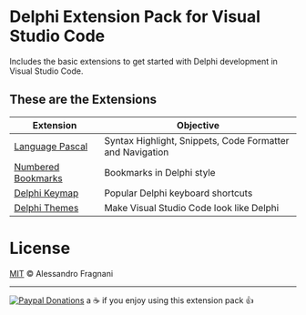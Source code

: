 # Delphi Extension Pack for Visual Studio Code

Includes the basic extensions to get started with Delphi development in Visual Studio Code.

## These are the Extensions

Extension | Objective 
--------- | ---------
[Language Pascal](https://marketplace.visualstudio.com/items?itemName=alefragnani.pascal) | Syntax Highlight, Snippets, Code Formatter and Navigation
[Numbered Bookmarks](https://marketplace.visualstudio.com/items?itemName=alefragnani.delphi-keybindings) | Bookmarks in Delphi style
[Delphi Keymap](https://marketplace.visualstudio.com/items?itemName=alefragnani.delphi-keybindings) | Popular Delphi keyboard shortcuts
[Delphi Themes](https://marketplace.visualstudio.com/items?itemName=alefragnani.delphi-themes) | Make Visual Studio Code look like Delphi

# License

[MIT](LICENSE.md) &copy; Alessandro Fragnani

---

[![Paypal Donations](https://www.paypalobjects.com/en_US/i/btn/btn_donate_SM.gif)](https://www.paypal.com/cgi-bin/webscr?cmd=_donations&business=EP57F3B6FXKTU&lc=US&item_name=Alessandro%20Fragnani&item_number=vscode%20extensions&currency_code=USD&bn=PP%2dDonationsBF%3abtn_donate_SM%2egif%3aNonHosted) a :coffee: if you enjoy using this extension pack :thumbsup: